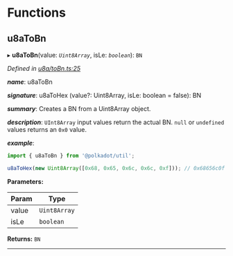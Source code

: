 

# Functions

<a id="u8atobn"></a>

##  u8aToBn

▸ **u8aToBn**(value: *`Uint8Array`*, isLe: *`boolean`*): `BN`

*Defined in [u8a/toBn.ts:25](https://github.com/polkadot-js/common/blob/0cb6e6c/packages/util/src/u8a/toBn.ts#L25)*

*__name__*: u8aToBn

*__signature__*: u8aToHex (value?: Uint8Array, isLe: boolean = false): BN

*__summary__*: Creates a BN from a Uint8Array object.

*__description__*: `UInt8Array` input values return the actual BN. `null` or `undefined` values returns an `0x0` value.

*__example__*:   

```javascript
import { u8aToBn } from '@polkadot/util';

u8aToHex(new Uint8Array([0x68, 0x65, 0x6c, 0x6c, 0xf])); // 0x68656c0f
```

**Parameters:**

| Param | Type |
| ------ | ------ |
| value | `Uint8Array` |
| isLe | `boolean` |

**Returns:** `BN`

___

